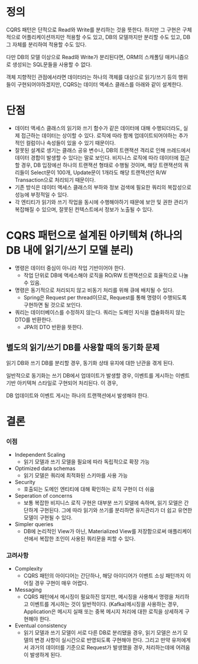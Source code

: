 # 정의

CQRS 패턴은 단적으로 Read와 Write를 분리하는 것을 뜻한다. 하지만 그 구현은 구체적으로 어플리케이션까지만 적용할 수도 있고, DB의 모델까지만 분리할 수도 있고, DB 그 자체를 분리하여 적용할 수도 있다.

다만 DB의 모델 이상으로 Read와 Write가 분리된다면, ORM의 스캐폴딩 매커니즘으로 생성되는 SQL문들을 사용할 수 없다.

객체 지향적인 관점에서라면 데이터라는 하나의 객체를 대상으로 읽기/쓰기 등의 행위들이 구현되어야하겠지만, CQRS는 데이터 액세스 클래스를 아래와 같이 설계한다.

# 단점

- 데이터 액세스 클래스의 읽기와 쓰기 함수가 같은 데이터에 대해 수행되더라도, 실제 접근하는 데이터는 상이할 수 있다. 로직에 따라 함께 업데이트되어야하는 추가적인 컬럼이나 속성들이 있을 수 있기 때문이다.
- 잘못된 설계로 생기는 클래스 공유 변수나, DB의 트랜잭션 격리로 인해 쓰레드에서 데이터 경합이 발생할 수 있다는 말로 보인다. 비지니스 로직에 따라 데이터에 접근할 경우, DB 입장에선 하나의 트랜잭션 형태로 수행될 것이며, 해당 트랜잭션의 쿼리들이 Select문이 100개, Update문이 1개라도 해당 트랜잭션언 R/W Transaction으로 처리되기 때문이다.
- 기존 방식은 데이터 액세스 클래스의 부하와 정보 검색에 필요한 쿼리의 복잡성으로 성능에 부정적일 수 있다.
- 각 엔티티가 읽기와 쓰기 작업을 동시에 수행해야하기 때문에 보안 및 권한 관리가 복잡해질 수 있으며, 잘못된 컨텍스트에서 정보가 노출될 수 있다.

# CQRS 패턴으로 설계된 아키텍쳐 (하나의 DB 내에 읽기/쓰기 모델 분리)

- 명령은 데이터 중심이 아니라 작업 기반이어야 한다.
    - 작업 단위로 DB에 액세스해야 로직을 RO/RW 트랜잭션으로 효율적으로 나눌 수 있음.
- 명령은 동기적으로 처리되지 않고 비동기 처리를 위해 큐에 배치될 수 있다.
    - Spring은 Request per thread이므로, Request를 통해 명령이 수행되도록 구현하면 될 것으로 보인다.
- 쿼리는 데이터베이스를 수정하지 않는다. 쿼리는 도메인 지식을 캡슐화하지 않는 DTO를 반환한다.
    - JPA의 DTO 반환을 뜻한다.

## **별도의 읽기/쓰기 DB를 사용할 때의 동기화 문제**

읽기 DB와 쓰기 DB를 분리할 경우, 동기화 상태 유지에 대한 난관을 겪게 된다.

일반적으로 동기화는 쓰기 DB에서 업데이트가 발생할 경우, 이벤트를 게시하는 이벤트 기반 아키텍쳐 스타일로 구현되어 처리된다. 이 경우,

DB 업데이트와 이벤트 게시는 하나의 트랜잭션에서 발생해야 한다.

# 결론

### 이점

- Independent Scaling
    - 읽기 모델과 쓰기 모델을 필요에 따라 독립적으로 확장 가능
- Optimized data schemas
    - 읽기 모델은 쿼리에 최적화된 스키마를 사용 가능
- Security
    - 호출되는 도메인 엔티티에 대해 확인하는 로직 구현이 더 쉬움
- Seperation of concerns
    - 보통 복잡한 비지니스 로직 구현은 대부분 쓰기 모델에 속하며, 읽기 모델은 간단하게 구현된다. 그에 따라 읽기와 쓰기를 분리하면 유지관리가 더 쉽고 유연한 모델이 구현될 수 있다.
- Simpler queries
    - DB에 논리적인 View가 아닌, Materialized View를 저장함으로써 애플리케이션에서 복잡한 조인이 사용된 쿼리문을 피할 수 있다.

### 고려사항

- Complexity
    - CQRS 패턴의 아이디어는 간단하나, 해당 아이디어가 이벤트 소싱 패턴까지 이어질 경우 구현이 매우 어렵다.
- Messaging
    - CQRS 패턴에서 메시징이 필요하진 않지만, 메시징을 사용해서 명령을 처리하고 이벤트를 게시하는 것이 일반적이다. (Kafka)메시징을 사용하는 경우, Application은 메시지 실패 또는 중복 메시지 처리에 대한 로직을 상세하게 구현해야 한다.
- Eventual consistency
    - 읽기 모델과 쓰기 모델이 서로 다른 DB로 분리됐을 경우, 읽기 모델은 쓰기 모델의 변경 사항이 실시간으로 반영되도록 구현해야 한다. 그리고 만약 유저에게서 과거의 데이터를 기준으로 Request가 발생했을 경우, 처리하는데에 어려움이 발생하게 된다.